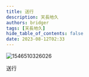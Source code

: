 ```yaml
---
title: 送行
description: 天長地久
authors: bridger
tags: [天長地久]
hide_table_of_contents: false
date: 2023-08-12T02:33
---
```


![1546510326026](https://e.brid.cf/i/2023/08/12/npztv7.webp)

<!-- truncate -->

送行  